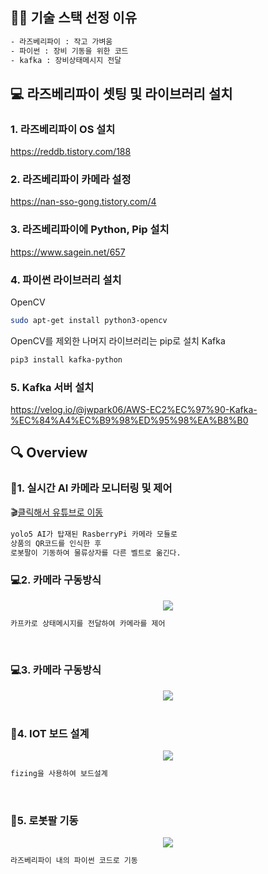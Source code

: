 ## 🤹🏻 기술 스택 선정 이유
```sh
- 라즈베리파이 : 작고 가벼움
- 파이썬 : 장비 기동을 위한 코드 
- kafka : 장비상태메시지 전달
``````

## 💻 라즈베리파이 셋팅 및 라이브러리 설치

### 1. 라즈베리파이 OS 설치
https://reddb.tistory.com/188

### 2. 라즈베리파이 카메라 설정
https://nan-sso-gong.tistory.com/4

### 3. 라즈베리파이에 Python, Pip 설치
https://www.sagein.net/657

### 4. 파이썬 라이브러리 설치

OpenCV
```sh
sudo apt-get install python3-opencv
```

OpenCV를 제외한 나머지 라이브러리는 pip로 설치
Kafka
```sh
pip3 install kafka-python
```

### 5. Kafka 서버 설치
https://velog.io/@jwpark06/AWS-EC2%EC%97%90-Kafka-%EC%84%A4%EC%B9%98%ED%95%98%EA%B8%B0

## 🔍 Overview

### 📸1. 실시간 AI 카메라 모니터링 및 제어

🎬[클릭해서 유튜브로 이동](https://www.youtube.com/watch?v=YpPmn7hPwsQ) 


```sh
yolo5 AI가 탑재된 RasberryPi 카메라 모듈로 
상품의 QR코드를 인식한 후 
로봇팔이 기동하여 물류상자를 다른 벨트로 옮긴다.
``````
### 💻2. 카메라 구동방식

<center>
    <img src="./img/camera.gif" />
</center>

```sh
카프카로 상태메시지를 전달하여 카메라를 제어
``````
<br>

### 💻3. 카메라 구동방식

<center>
    <img src="./img/camera.PNG" />
</center>

<br>

### 🔧4. IOT 보드 설계

<center>
    <img src="./img/iotboard.PNG" />
</center>

```sh
fizing을 사용하여 보드설계
``````
<br>



### 🔧5. 로봇팔 기동

<center>
    <img src="./img/robotarm.gif" />
</center>

```sh
라즈베리파이 내의 파이썬 코드로 기동
``````
<br>

